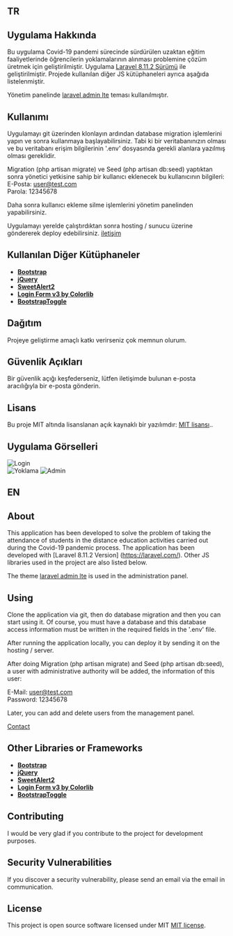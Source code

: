 ## TR

## Uygulama Hakkında
Bu uygulama Covid-19 pandemi sürecinde sürdürülen uzaktan eğitim faaliyetlerinde öğrencilerin yoklamalarının alınması problemine çözüm üretmek için geliştirilmiştir. Uygulama [Laravel 8.11.2 Sürümü](https://laravel.com/) ile geliştirilmiştir. Projede kullanılan diğer JS kütüphaneleri ayrıca aşağıda listelenmiştir.  

Yönetim panelinde [laravel admin lte](https://github.com/jeroennoten/Laravel-AdminLTE) teması kullanılmıştır. 

## Kullanımı
Uygulamayı git üzerinden klonlayın ardından database migration işlemlerini yapın ve sonra kullanmaya başlayabilirsiniz. Tabi ki bir veritabanınızın olması ve bu veritabanı erişim bilgilerinin '.env' dosyasında gerekli alanlara yazılmış olması gereklidir. 

Migration (php artisan migrate) ve Seed (php artisan db:seed) yaptıktan sonra yönetici yetkisine sahip bir kullanıcı eklenecek bu kullanıcının bilgileri:  
E-Posta: user@test.com  
Parola: 12345678  

Daha sonra kullanıcı ekleme silme işlemlerini yönetim panelinden yapabilirsiniz.

Uygulamayı yerelde çalıştırdıktan sonra hosting / sunucu üzerine göndererek deploy edebilirsiniz. 
[iletişim](mailto:ascanipek@gmail.com)

## Kullanılan Diğer Kütüphaneler
- **[Bootstrap](https://getbootstrap.com/)**
- **[jQuery](https://github.com/jquery/jquery)**
- **[SweetAlert2](https://github.com/sweetalert2/sweetalert2)**
- **[Login Form v3 by Colorlib](https://colorlib.com/wp/template/login-form-v3/)**
- **[BootstrapToggle](https://www.bootstraptoggle.com/)**

## Dağıtım

Projeye geliştirme amaçlı katkı verirseniz çok memnun olurum.

## Güvenlik Açıkları

Bir güvenlik açığı keşfederseniz, lütfen iletişimde bulunan e-posta aracılığıyla bir e-posta gönderin.

## Lisans

Bu proje MIT altında lisanslanan açık kaynaklı bir yazılımdır: [MIT lisansı](https://opensource.org/licenses/MIT)..

## Uygulama Görselleri

![Login](./public/img/appimg/ssLogin.png)  
![Yoklama](./public/img/appimg/ssRollCalls.png)
![Admin](./public/img/appimg/ssAdmin.png)

## EN

## About

This application has been developed to solve the problem of taking the attendance of students in the distance education activities carried out during the Covid-19 pandemic process. The application has been developed with [Laravel 8.11.2 Version] (https://laravel.com/). Other JS libraries used in the project are also listed below.

The theme [laravel admin lte](https://github.com/jeroennoten/Laravel-AdminLTE) is used in the administration panel.

## Using

Clone the application via git, then do database migration and then you can start using it. Of course, you must have a database and this database access information must be written in the required fields in the '.env' file.

After running the application locally, you can deploy it by sending it on the hosting / server.  

After doing Migration (php artisan migrate) and Seed (php artisan db:seed), a user with administrative authority will be added, the information of this user:  

E-Mail: user@test.com  
Password: 12345678  

Later, you can add and delete users from the management panel.  

[Contact](mailto:ascanipek@gmail.com)

## Other Libraries or Frameworks 

- **[Bootstrap](https://getbootstrap.com/)**
- **[jQuery](https://github.com/jquery/jquery)**
- **[SweetAlert2](https://github.com/sweetalert2/sweetalert2)**
- **[Login Form v3 by Colorlib](https://colorlib.com/wp/template/login-form-v3/)**
- **[BootstrapToggle](https://www.bootstraptoggle.com/)**

## Contributing

I would be very glad if you contribute to the project for development purposes.

## Security Vulnerabilities

If you discover a security vulnerability, please send an email via the email in communication.

## License

This project is open source software licensed under MIT [MIT license](https://opensource.org/licenses/MIT).
